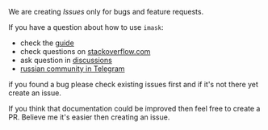 We are creating *Issues* only for bugs and feature requests.

If you have a question about how to use `imask`:
- check the [guide](https://imask.js.org/guide.html)
- check questions on [stackoverflow.com](https://stackoverflow.com)
- ask question in [discussions](https://github.com/uNmAnNeR/imaskjs/discussions)
- [russian community in Telegram](https://t.me/imaskjs)

if you found a bug please check existing issues first and if it's not there yet create an issue.

If you think that documentation could be improved then feel free to create a PR. Believe me it's easier then creating an issue.
